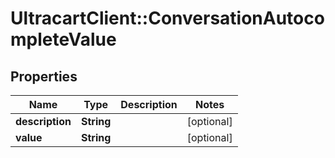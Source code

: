 # UltracartClient::ConversationAutocompleteValue

## Properties
Name | Type | Description | Notes
------------ | ------------- | ------------- | -------------
**description** | **String** |  | [optional] 
**value** | **String** |  | [optional] 


